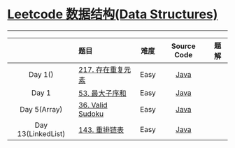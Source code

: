 # [Leetcode 数据结构(Data Structures)](https://leetcode.com/study-plan/data-structure/?progress=lpnixdv)

-------------------

|                               |                                               题目                                                        |  难度  |             Source Code                               |          题解          |
|   :-----------------------:   |   :----------------------------------------------------------------------------------------------------   | :---: |  :--------------------------------------------------: | :----: |
| Day 1()                       | [217. 存在重复元素](https://leetcode-cn.com/problems/contains-duplicate/)                                  | Easy | [Java](./Problem1523_countOdds.java)                   | []() | 
| Day 1                         | [53. 最大子序和](https://leetcode-cn.com/problems/maximum-subarray/)                                       | Easy | [Java](./Problem1523_countOdds.java)                   | []() | 
| Day 5(Array)                  | [36. Valid Sudoku](https://leetcode.com/problems/valid-sudoku/)                                       | Easy | [Java](./Problem1523_countOdds.java)                   | []() | 
| Day 13(LinkedList)            | [143. 重排链表](https://leetcode.com/problems/happy-number/)                                               | Easy | [Java](./Problem143_reorderList.java)                  | []() | 
